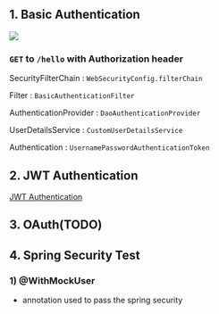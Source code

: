 ## 1. Basic Authentication

![](https://docs.spring.io/spring-security/reference/_images/servlet/authentication/unpwd/basicauthenticationfilter.png)

### `GET` to `/hello` with Authorization header

SecurityFilterChain : `WebSecurityConfig.filterChain`

Filter : `BasicAuthenticationFilter`

AuthenticationProvider : `DaoAuthenticationProvider`

UserDetailsService : `CustomUserDetailsService`

Authentication : `UsernamePasswordAuthenticationToken`

## 2. JWT Authentication
    
[JWT Authentication](https://github.com/KihaJeong1994/spring-security-6.0.3-template/tree/jwt)

## 3. OAuth(TODO)

## 4. Spring Security Test

### 1) @WithMockUser

- annotation used to pass the spring security
